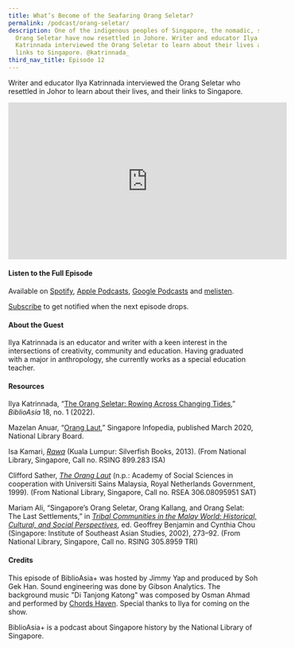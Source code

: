 ```yaml
---
title: What’s Become of the Seafaring Orang Seletar?
permalink: /podcast/orang-seletar/
description: One of the indigenous peoples of Singapore, the nomadic, seafaring
  Orang Seletar have now resettled in Johore. Writer and educator Ilya
  Katrinnada interviewed the Orang Seletar to learn about their lives and their
  links to Singapore. @katrinnada_
third_nav_title: Episode 12
---
```

Writer and educator Ilya Katrinnada interviewed the Orang Seletar who resettled in Johor to learn about their lives, and their links to Singapore.

<iframe allowfullscreen="" allow="accelerometer; autoplay; clipboard-write; encrypted-media; gyroscope; picture-in-picture; web-share" frameborder="0" title="YouTube video player" src="https://www.youtube.com/embed/IVahEWiPKuc?si=ILymtAM-mJKvw1sY" height="315" width="560"></iframe>

#### **Listen to the Full Episode** ####
Available on [Spotify](https://open.spotify.com/episode/1khpU2lC5XWR9mef2bbIBY), [Apple Podcasts](https://podcasts.apple.com/us/podcast/whats-become-of-the-seafaring-orang-seletar/id1688142751?i=1000624413738), [Google Podcasts](https://podcasts.google.com/feed/aHR0cHM6Ly9mZWVkcy5jYXB0aXZhdGUuZm0vYmlibGlvYXNpYS8/episode/YzZmNzNkZjQtMjU4My00NmY0LTkxNzctYjVmMDAwY2Q2Zjg3?sa=X&amp;ved=0CAUQkfYCahcKEwjY3uDfpN2AAxUAAAAAHQAAAAAQAQ) and [melisten](https://www.melisten.sg/podcast/playlist/BiblioAsia%2B-2115156/What%E2%80%99s-Become-of-the-Seafaring-Orang-Seletar--2115196).

[Subscribe](https://open.spotify.com/show/66PYiIthr1KqQhJ82XH4DN) to get notified when the next episode drops.

#### **About the Guest** ####
Ilya Katrinnada is an educator and writer with a keen interest in the intersections of creativity, community and education. Having graduated with a major in anthropology, she currently works as a special education teacher. 

#### **Resources** ####
Ilya Katrinnada, “[The Orang Seletar: Rowing Across Changing Tides](https://biblioasia.nlb.gov.sg/vol-18/issue-1/apr-to-jun-2022/orang-seletar-changing-tides),” *BiblioAsia* 18, no. 1 (2022).

Mazelan Anuar, “[Orang Laut](https://eresources.nlb.gov.sg/infopedia/articles/SIP_551_2005-01-09.html),” Singapore Infopedia, published March 2020, National Library Board.

Isa Kamari, [*Rawa*](https://eservice.nlb.gov.sg/item_holding.aspx?id=200156800) (Kuala Lumpur: Silverfish Books, 2013). (From National Library, Singapore, Call no. RSING 899.283 ISA)

Clifford Sather, [*The Orang Laut*](http://eservice.nlb.gov.sg/item_holding_s.aspx?bid=12247857) (n.p.: Academy of Social Sciences in cooperation with Universiti Sains Malaysia, Royal Netherlands Government, 1999). (From National Library, Singapore, Call no. RSEA 306.08095951 SAT) 

Mariam Ali, “Singapore’s Orang Seletar, Orang Kallang, and Orang Selat: The Last Settlements,” in [*Tribal Communities in the Malay World: Historical, Cultural, and Social Perspectives*](https://eservice.nlb.gov.sg/item_holding.aspx?bid=11113017), ed. Geoffrey Benjamin and Cynthia Chou (Singapore: Institute of Southeast Asian Studies, 2002), 273–92. (From National Library, Singapore, Call no. RSING 305.8959 TRI) 

#### **Credits** ####
This episode of BiblioAsia+ was hosted by Jimmy Yap and produced by Soh Gek Han. Sound engineering was done by Gibson Analytics. The background music "Di Tanjong Katong" was composed by Osman Ahmad and performed by&nbsp;[Chords Haven](https://www.youtube.com/watch?v=uA2v7ka5TAI). Special thanks to Ilya for coming on the show.

BiblioAsia+ is a podcast about Singapore history by the National Library of Singapore.